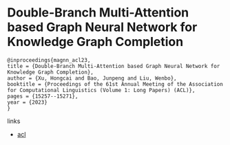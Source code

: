# Double-Branch Multi-Attention based Graph Neural Network for Knowledge Graph Completion

```
@inproceedings{magnn_acl23,
title = {Double-Branch Multi-Attention based Graph Neural Network for Knowledge Graph Completion},
author = {Xu, Hongcai and Bao, Junpeng and Liu, Wenbo},
booktitle = {Proceedings of the 61st Annual Meeting of the Association for Computational Linguistics (Volume 1: Long Papers) (ACL)},
pages = {15257--15271},
year = {2023}
}
```

links
- [acl](https://aclanthology.org/2023.acl-long.850)
